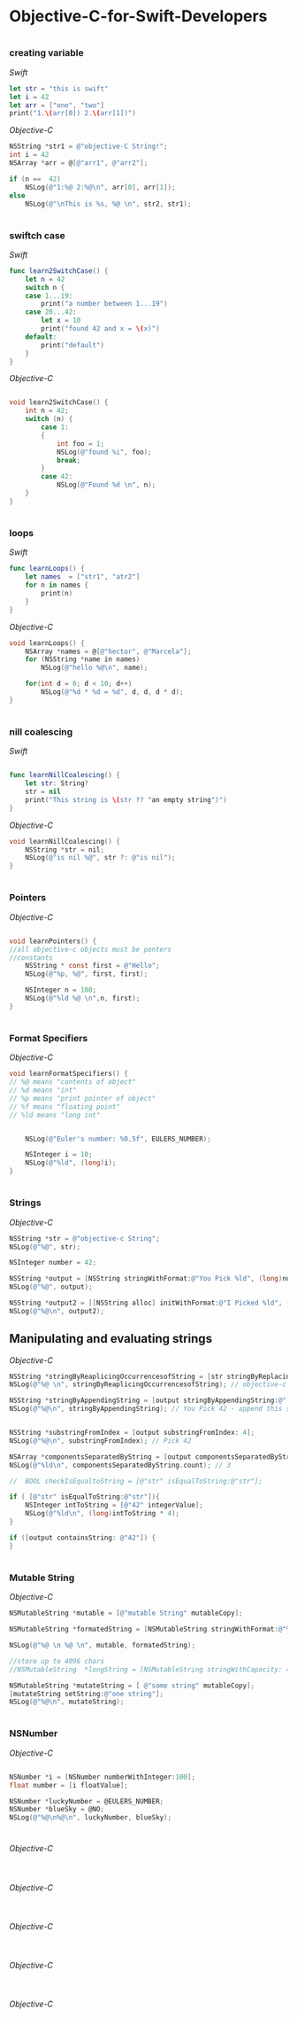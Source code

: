 # Objective-C-for-Swift-Developers

#
###  creating variable  
*Swift*
```swift
let str = "this is swift"
let i = 42
let arr = ["one", "two"]
print("1.\(arr[0]) 2.\(arr[1])")
```

*Objective-C*
```objective-c
NSString *str1 = @"objective-C String!";
int i = 42
NSArray *arr = @[@"arr1", @"arr2"];

if (n ==  42)
	NSLog(@"1:%@ 2:%@\n", arr[0], arr[1]);
else
	NSLog(@"\nThis is %s, %@ \n", str2, str1);


```

#
###  swiftch case

*Swift*
```swift
func learn2SwitchCase() {
	let n = 42
	switch n {
	case 1...19:
		print("a number between 1...19")
	case 20...42:
		let x = 10
		print("found 42 and x = \(x)")
	default:
		print("default")
	}
}

```

*Objective-C*
```objective-c

void learn2SwitchCase() {
	int n = 42;
	switch (n) {
		case 1:
		{
			int foo = 1;
			NSLog(@"found %i", foo);
			break;
		}
		case 42:
			NSLog(@"Found %d \n", n);
	}
}

```

#
###  loops

*Swift*
```swift
func learnLoops() {
	let names  = ["str1", "atr2"]
	for n in names {
		print(n)
	}
}

```

*Objective-C*
```objective-c
void learnLoops() {
	NSArray *names = @[@"hector", @"Marcela"];
	for (NSString *name in names)
		NSLog(@"hello %@\n", name);

	for(int d = 0; d < 10; d++)
		NSLog(@"%d * %d = %d", d, d, d * d);
}
```



#
### nill coalescing

*Swift*
```swift

func learnNillCoalescing() {
	let str: String?
	str = nil
	print("This string is \(str ?? "an empty string")")
}

```

*Objective-C*
```objective-c
void learnNillCoalescing() {
	NSString *str = nil;
	NSLog(@"is nil %@", str ?: @"is nil");
}

```

#
###  Pointers

*Objective-C*
```objective-c

void learnPointers() {
//all objective-c objects must be ponters
//constants
	NSString * const first = @"Hello";
	NSLog(@"%p, %@", first, first);

	NSInteger n = 100;
	NSLog(@"%ld %@ \n",n, first);
}

```

#
###  Format Specifiers 

*Objective-C*
```objective-c
void learnFormatSpecifiers() {
// %@ means "contents of object"
// %d means "int"
// %p means "print pointer of object"
// %f means "floating point"
// %ld means "long int"


	NSLog(@"Euler's number: %0.5f", EULERS_NUMBER);

	NSInteger i = 10;
	NSLog(@"%ld", (long)i);
}

```

#

###   Strings

*Objective-C*
```objective-c
NSString *str = @"objective-c String";
NSLog(@"%@", str);

NSInteger number = 42;

NSString *output = [NSString stringWithFormat:@"You Pick %ld", (long)number];
NSLog(@"%@", output);

NSString *output2 = [[NSString alloc] initWithFormat:@"I Picked %ld", (long)number];
NSLog(@"%@\n", output2);
```


## Manipulating and evaluating strings
*Objective-C*
```objective-c
NSString *stringByReaplicingOccurrencesofString = [str stringByReplacingOccurrencesOfString:@"String" withString: @"stringByReaplicingOccurrencesofString"];
NSLog(@"%@ \n", stringByReaplicingOccurrencesofString); // objective-c stringByReaplicingOccurrencesofString

NSString *stringByAppendingString = [output stringByAppendingString:@" - append this string!"];
NSLog(@"%@\n", stringByAppendingString); // You Pick 42 - append this string!


NSString *substringFromIndex = [output substringFromIndex: 4];
NSLog(@"%@\n", substringFromIndex); // Pick 42

NSArray *componentsSeparatedByString = [output componentsSeparatedByString: @" "];
NSLog(@"%ld\n", componentsSeparatedByString.count); // 3

//	BOOL checkIsEqualtoString = [@"str" isEqualToString:@"str"];

if ( [@"str" isEqualToString:@"str"]){
	NSInteger intToString = [@"42" integerValue];
	NSLog(@"%ld\n", (long)intToString * 4);
}

if ([output containsString: @"42"]) {
}
```

#
###   Mutable String 

*Objective-C*
```objective-c
NSMutableString *mutable = [@"mutable String" mutableCopy];

NSMutableString *formatedString = [NSMutableString stringWithFormat:@"%@", @"Object"];

NSLog(@"%@ \n %@ \n", mutable, formatedString);

//store up to 4096 chars
//NSMutableString  *longString = [NSMutableString stringWithCapacity: 4096];

NSMutableString *mutateString = [ @"some string" mutableCopy];
[mutateString setString:@"one string"];
NSLog(@"%@\n", mutateString);

```
#
### NSNumber

*Objective-C*
```objective-c

NSNumber *i = [NSNumber numberWithInteger:100];
float number = [i floatValue];

NSNumber *luckyNumber = @EULERS_NUMBER;
NSNumber *blueSky = @NO;
NSLog(@"%@\n%@\n", luckyNumber, blueSky);
```

#
###   

*Objective-C*
```objective-c
```

#
*Objective-C*
```objective-c
```

#
###   

*Objective-C*
```objective-c
```

#
*Objective-C*
```objective-c
```

#
###   

*Objective-C*
```objective-c
```

#
